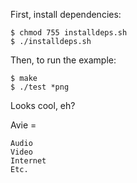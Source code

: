 First, install dependencies:

	$ chmod 755 installdeps.sh
	$ ./installdeps.sh

Then, to run the example:

	$ make
	$ ./test *png

Looks cool, eh?

Avie =

	Audio
	Video
	Internet
	Etc.

